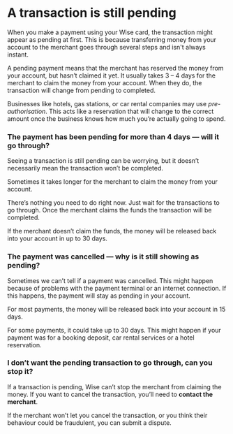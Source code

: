 # A transaction is still pending

When you make a payment using your Wise card, the transaction might appear as pending at first. This is because transferring money from your account to the merchant goes through several steps and isn't always instant.

A pending payment means that the merchant has reserved the money from your account, but hasn’t claimed it yet. It usually takes 3 – 4 days for the merchant to claim the money from your account. When they do, the transaction will change from pending to completed.

Businesses like hotels, gas stations, or car rental companies may use _pre-authorisation_. This acts like a reservation that will change to the correct amount once the business knows how much you’re actually going to spend.

###  **The payment has been pending for more than 4 days —** **will it go through?**

Seeing a transaction is still pending can be worrying, but it doesn’t necessarily mean the transaction won’t be completed.

Sometimes it takes longer for the merchant to claim the money from your account. 

There’s nothing you need to do right now. Just wait for the transactions to go through. Once the merchant claims the funds the transaction will be completed. 

If the merchant doesn’t claim the funds, the money will be released back into your account in up to 30 days.

### The payment was cancelled — why is it still showing as pending?

Sometimes we can’t tell if a payment was cancelled. This might happen because of problems with the payment terminal or an internet connection. If this happens, the payment will stay as pending in your account.

For most payments, the money will be released back into your account in 15 days.

For some payments, it could take up to 30 days. This might happen if your payment was for a booking deposit, car rental services or a hotel reservation.

### I don’t want the pending transaction to go through, can you stop it?

If a transaction is pending, Wise can’t stop the merchant from claiming the money. If you want to cancel the transaction, you’ll need to **contact the merchant**.

If the merchant won’t let you cancel the transaction, or you think their behaviour could be fraudulent, you can submit a dispute.